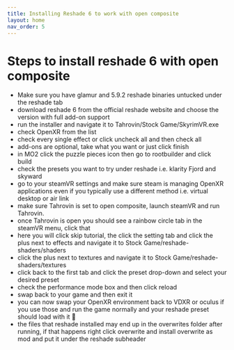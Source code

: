 ```yaml
---
title: Installing Reshade 6 to work with open composite
layout: home
nav_order: 5
---
```

# Steps to install reshade 6 with open composite

- Make sure you have glamur and 5.9.2 reshade binaries untucked under the reshade tab
- download reshade 6 from the official reshade website and choose the version with full add-on support
- run the installer and navigate it to Tahrovin/Stock Game/SkyrimVR.exe
- check OpenXR from the list
- check every single effect or click uncheck all and then check all
- add-ons are optional, take what you want or just click finish
- in MO2 click the puzzle pieces icon then go to rootbuilder and click build
- check the presets you want to try under reshade i.e. klarity Fjord and skyward
- go to your steamVR settings and make sure steam is managing OpenXR applications even if you typically use a different method i.e. virtual desktop or air link
- make sure Tahrovin is set to open composite, launch steamVR and run Tahrovin.
- once Tahrovin is open you should see a rainbow circle tab in the steamVR menu, click that
- here you will click skip tutorial, the click the setting tab and click the plus next to effects and navigate it to Stock Game/reshade-shaders/shaders
- click the plus next to textures and navigate it to Stock Game/reshade-shaders/textures
- click back to the first tab and click the preset drop-down and select your desired preset
- check the performance mode box and then click reload
- swap back to your game and then exit it
- you can now swap your OpenXR environment back to VDXR or oculus if you use those and run the game normally and your reshade preset should load with it 🙂
- the files that reshade installed may end up in the overwrites folder after running, if that happens right click overwrite and install overwrite as mod and put it under the reshade subheader